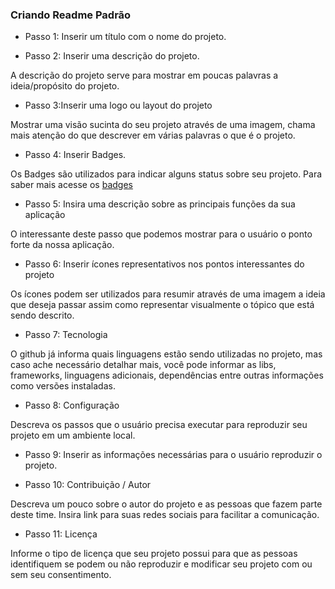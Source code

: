 ### Criando Readme Padrão

* Passo 1: Inserir um título com o nome do projeto.

* Passo 2: Inserir uma descrição do projeto.

A descrição do projeto serve para mostrar em poucas palavras a ideia/propósito do projeto.

* Passo 3:Inserir uma logo ou layout do projeto

Mostrar uma visão sucinta do seu projeto através de uma imagem, chama mais atenção do que descrever em várias palavras o que é o projeto.

* Passo 4: Inserir Badges.

Os Badges são utilizados para indicar alguns status sobre seu projeto. Para saber mais acesse os [badges](https://shields.io/)

* Passo 5: Insira uma descrição sobre as principais funções da sua aplicação

O interessante deste passo que podemos mostrar para o usuário o ponto forte da nossa aplicação.

* Passo 6: Inserir ícones representativos nos pontos interessantes do projeto

Os ícones podem ser utilizados para resumir através de uma imagem a ideia que deseja passar assim como representar visualmente o tópico que está sendo descrito.

* Passo 7: Tecnologia

O github já informa quais linguagens estão sendo utilizadas no projeto, mas caso ache necessário detalhar mais, você pode informar as libs, frameworks, linguagens adicionais, dependências entre outras informações como versões instaladas.

* Passo 8: Configuração

Descreva os passos que o usuário precisa executar para reproduzir seu projeto em um ambiente local.

* Passo 9: Inserir as informações necessárias para o usuário reproduzir o projeto.

* Passo 10: Contribuição / Autor

Descreva um pouco sobre o autor do projeto e as pessoas que fazem parte deste time. Insira link para suas redes sociais para facilitar a comunicação.

* Passo 11: Licença

Informe o tipo de licença que seu projeto possui para que as pessoas identifiquem se podem ou não reproduzir e modificar seu projeto com ou sem seu consentimento.